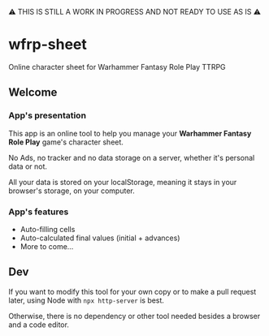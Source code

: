 ⚠️ THIS IS STILL A WORK IN PROGRESS AND NOT READY TO USE AS IS ⚠️

# wfrp-sheet
Online character sheet for Warhammer Fantasy Role Play TTRPG

## Welcome
### App's presentation

This app is an online tool to help you manage your **Warhammer Fantasy Role Play** game's character sheet.

No Ads, no tracker and no data storage on a server, whether it's personal data or not.

All your data is stored on your localStorage, meaning it stays in your browser's storage, on your computer.

### App's features
  - Auto-filling cells
  - Auto-calculated final values (initial + advances)
  - More to come…

## Dev
If you want to modify this tool for your own copy or to make a pull request later, using Node with `npx http-server` is best.

Otherwise, there is no dependency or other tool needed besides a browser and a code editor.
